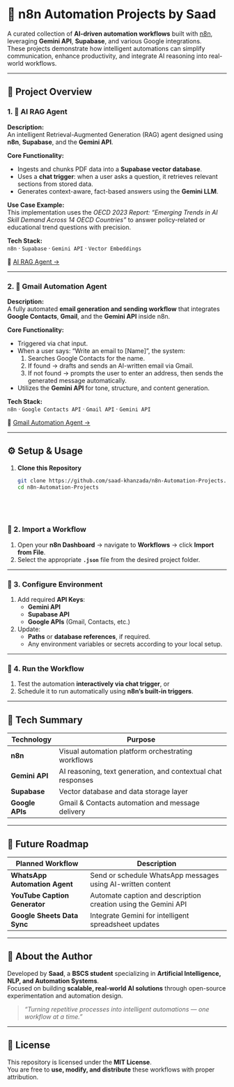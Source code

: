 # 🤖 n8n Automation Projects by Saad

A curated collection of **AI-driven automation workflows** built with [n8n](https://n8n.io/), leveraging **Gemini API**, **Supabase**, and various Google integrations.  
These projects demonstrate how intelligent automations can simplify communication, enhance productivity, and integrate AI reasoning into real-world workflows.

---

## 🧩 Project Overview

### 1. 🧠 AI RAG Agent
**Description:**  
An intelligent Retrieval-Augmented Generation (RAG) agent designed using **n8n**, **Supabase**, and the **Gemini API**.  

**Core Functionality:**
- Ingests and chunks PDF data into a **Supabase vector database**.  
- Uses a **chat trigger**: when a user asks a question, it retrieves relevant sections from stored data.  
- Generates context-aware, fact-based answers using the **Gemini LLM**.  

**Use Case Example:**  
This implementation uses the *OECD 2023 Report: “Emerging Trends in AI Skill Demand Across 14 OECD Countries”* to answer policy-related or educational trend questions with precision.  

**Tech Stack:**  
`n8n` · `Supabase` · `Gemini API` · `Vector Embeddings`  

📁 [AI RAG Agent →](./AI-RAG-Agent/README.md)

---

### 2. 📧 Gmail Automation Agent
**Description:**  
A fully automated **email generation and sending workflow** that integrates **Google Contacts**, **Gmail**, and the **Gemini API** inside n8n.  

**Core Functionality:**
- Triggered via chat input.  
- When a user says: “Write an email to [Name]”, the system:
  1. Searches Google Contacts for the name.  
  2. If found → drafts and sends an AI-written email via Gmail.  
  3. If not found → prompts the user to enter an address, then sends the generated message automatically.  
- Utilizes the **Gemini API** for tone, structure, and content generation.  

**Tech Stack:**  
`n8n` · `Google Contacts API` · `Gmail API` · `Gemini API`  

📁 [Gmail Automation Agent →](./Gmail-Automation-Agent/README.md)

---

## ⚙️ Setup & Usage

1. **Clone this Repository**
   ```bash
   git clone https://github.com/saad-khanzada/n8n-Automation-Projects.git
   cd n8n-Automation-Projects






### 🧩 2. Import a Workflow
1. Open your **n8n Dashboard** → navigate to **Workflows** → click **Import from File**.  
2. Select the appropriate **`.json`** file from the desired project folder.

---

### 🔧 3. Configure Environment
1. Add required **API Keys**:
   - **Gemini API**
   - **Supabase API**
   - **Google APIs** (Gmail, Contacts, etc.)
2. Update:
   - **Paths** or **database references**, if required.
   - Any environment variables or secrets according to your local setup.

---

### 🚀 4. Run the Workflow
1. Test the automation **interactively via chat trigger**, or  
2. Schedule it to run automatically using **n8n’s built-in triggers**.

---

## 🧠 Tech Summary

| **Technology** | **Purpose** |
|-----------------|-------------|
| **n8n** | Visual automation platform orchestrating workflows |
| **Gemini API** | AI reasoning, text generation, and contextual chat responses |
| **Supabase** | Vector database and data storage layer |
| **Google APIs** | Gmail & Contacts automation and message delivery |

---

## 🚀 Future Roadmap

| **Planned Workflow** | **Description** |
|------------------------|-----------------|
| **WhatsApp Automation Agent** | Send or schedule WhatsApp messages using AI-written content |
| **YouTube Caption Generator** | Automate caption and description creation using the Gemini API |
| **Google Sheets Data Sync** | Integrate Gemini for intelligent spreadsheet updates |

---

## 📘 About the Author

Developed by **Saad**, a **BSCS student** specializing in **Artificial Intelligence, NLP, and Automation Systems**.  
Focused on building **scalable, real-world AI solutions** through open-source experimentation and automation design.

> *“Turning repetitive processes into intelligent automations — one workflow at a time.”*

---

## 🪪 License

This repository is licensed under the **MIT License**.  
You are free to **use, modify, and distribute** these workflows with proper attribution.
